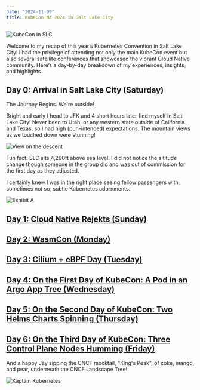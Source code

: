 ```yaml
---
date: "2024-11-09"
title: KubeCon NA 2024 in Salt Lake City
---
```


![KubeCon in SLC](/images/kubecon-salt-lake-city/slc-kubecon.JPG)

Welcome to my recap of this year’s Kubernetes Convention in Salt Lake City! I had the privilege of attending not only
the main KubeCon event but also several satellite conferences that showcased the vibrant Cloud Native community. Here’s
a day-by-day breakdown of my experiences, insights, and highlights.

## Day 0: Arrival in Salt Lake City (Saturday)

The Journey Begins. We're outside!

Bright and early I head to JFK and 4 short hours later find myself in Salt Lake City! Never been to Utah, or any western
state outside of California and Texas, so I had high (pun-intended) expectations. The mountain views as we touched down
were stunning!

![View on the descent](/images/kubecon-salt-lake-city/aerial-window-view.JPG)

Fun fact: SLC sits 4,200ft above sea level. I did not notice the altitude change though someone in the group did and was
out of commission for the first day as they adjusted.

I certainly knew I was in the right place seeing fellow passengers with, sometimes not so, subtle Kubernetes adornments.

![Exhibit A](/images/kubecon-salt-lake-city/kube-comrade.JPG)

## [Day 1: Cloud Native Rejekts (Sunday)](/posts/cloud-native-rejekts)

## [Day 2: WasmCon (Monday)](/posts/cloud-native-rejekts)

## [Day 3: Cilium + eBPF Day (Tuesday)](/posts/cilium-ebpf-day)

## [Day 4: On the First Day of KubeCon: A Pod in an Argo App Tree (Wednesday)](/posts/kubecon-salt-lake-city-day-one)

## [Day 5: On the Second Day of KubeCon: Two Helms Charts Spinning (Thursday)](/posts/kubecon-salt-lake-city-day-two)

## [Day 6: On the Third Day of KubeCon: Three Control Plane Nodes Humming (Friday)](/posts/kubecon-salt-lake-city-day-three)

And a happy Jay sipping the CNCF mocktail, "King's Peak", of coke, mango, and pear, underneath the
CNCF Landscape Tree!

![Kaptain Kubernetes](/images/kubecon-salt-lake-city/kaptain-kubernetes.jpeg)
